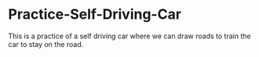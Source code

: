 # Practice-Self-Driving-Car
This is a practice of a self driving car where we can draw roads to train the car to stay on the road.
